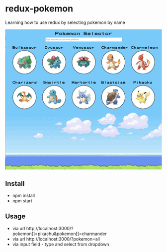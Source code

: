 # redux-pokemon
Learning how to use redux by selecting pokemon by name

![Pokemon Selector](/screenshot.png?raw=true "Pokemon Selector")

## Install
* npm install
* npm start

## Usage
* via url http://localhost:3000/?pokemon[]=pikachu&pokemon[]=charmander
* via url http://localhost:3000/?pokemon=all
* via input field - type and select from dropdown